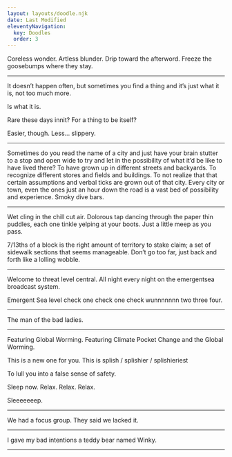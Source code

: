 ```yaml
---
layout: layouts/doodle.njk
date: Last Modified
eleventyNavigation:
  key: Doodles
  order: 3
---
```

Coreless wonder. 
Artless blunder. 
Drip toward the afterword. 
Freeze the goosebumps where they stay.

---

It doesn’t happen often, but sometimes you find a thing and it’s just what it is, not too much more.

Is what it is.

Rare these days innit? For a thing to be itself?

Easier, though. Less... slippery.

---

Sometimes do you read the name of a city and just have your brain stutter to a stop and open wide to try and let in the possibility of what it’d be like to have lived there? To have grown up in different streets and backyards. To recognize different stores and fields and buildings. To not realize that that certain assumptions and verbal ticks are grown out of that city. Every city or town, even the ones just an hour down the road is a vast bed of possibility and experience. Smoky dive bars. 

---

Wet cling in the chill cut air. Dolorous tap dancing through the paper thin puddles, each one tinkle yelping at your boots. Just a little meep as you pass. 

7/13ths of a block is the right amount of territory to stake claim; a set of sidewalk sections that seems manageable. Don’t go too far, just back and forth like a lolling wobble.

---

Welcome to threat level central. 
All night every night on the emergentsea broadcast system. 

Emergent Sea level check one check one check wunnnnnnn two three four.

---

The man of the bad ladies.

---

Featuring Global Worming. 
Featuring Climate Pocket Change and the Global Worming.

This is a new one for you.
This is
splish / splishier / splishieriest

To lull you into a false sense of safety.

Sleep now. Relax. Relax. Relax.

Sleeeeeeep.

---

We had a focus group. They said we lacked it.

---

I gave my bad intentions a teddy bear named Winky.

---